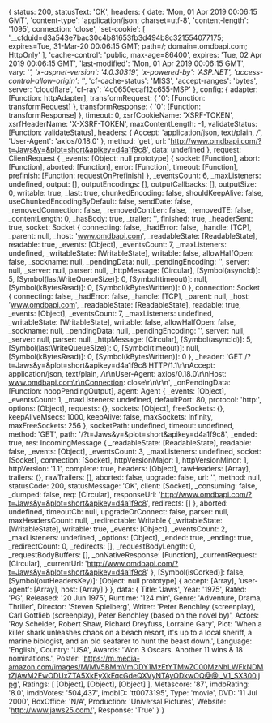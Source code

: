 { status: 200,
  statusText: 'OK',
  headers:
   { date: 'Mon, 01 Apr 2019 00:06:15 GMT',
     'content-type': 'application/json; charset=utf-8',
     'content-length': '1095',
     connection: 'close',
     'set-cookie':
      [ '__cfduid=d3a543e7bac30c4b81653fb3d494b8c321554077175; expires=Tue, 31-Mar-20 00:06:15 GMT; path=/; domain=.omdbapi.com; HttpOnly' ],
     'cache-control': 'public, max-age=86400',
     expires: 'Tue, 02 Apr 2019 00:06:15 GMT',
     'last-modified': 'Mon, 01 Apr 2019 00:06:15 GMT',
     vary: '*',
     'x-aspnet-version': '4.0.30319',
     'x-powered-by': 'ASP.NET',
     'access-control-allow-origin': '*',
     'cf-cache-status': 'MISS',
     'accept-ranges': 'bytes',
     server: 'cloudflare',
     'cf-ray': '4c0650ecaf12c655-MSP' },
  config:
   { adapter: [Function: httpAdapter],
     transformRequest: { '0': [Function: transformRequest] },
     transformResponse: { '0': [Function: transformResponse] },
     timeout: 0,
     xsrfCookieName: 'XSRF-TOKEN',
     xsrfHeaderName: 'X-XSRF-TOKEN',
     maxContentLength: -1,
     validateStatus: [Function: validateStatus],
     headers:
      { Accept: 'application/json, text/plain, */*',
        'User-Agent': 'axios/0.18.0' },
     method: 'get',
     url:
      'http://www.omdbapi.com/?t=Jaws&y=&plot=short&apikey=d4a1f9c8',
     data: undefined },
  request:
   ClientRequest {
     _events:
      [Object: null prototype] {
        socket: [Function],
        abort: [Function],
        aborted: [Function],
        error: [Function],
        timeout: [Function],
        prefinish: [Function: requestOnPrefinish] },
     _eventsCount: 6,
     _maxListeners: undefined,
     output: [],
     outputEncodings: [],
     outputCallbacks: [],
     outputSize: 0,
     writable: true,
     _last: true,
     chunkedEncoding: false,
     shouldKeepAlive: false,
     useChunkedEncodingByDefault: false,
     sendDate: false,
     _removedConnection: false,
     _removedContLen: false,
     _removedTE: false,
     _contentLength: 0,
     _hasBody: true,
     _trailer: '',
     finished: true,
     _headerSent: true,
     socket:
      Socket {
        connecting: false,
        _hadError: false,
        _handle: [TCP],
        _parent: null,
        _host: 'www.omdbapi.com',
        _readableState: [ReadableState],
        readable: true,
        _events: [Object],
        _eventsCount: 7,
        _maxListeners: undefined,
        _writableState: [WritableState],
        writable: false,
        allowHalfOpen: false,
        _sockname: null,
        _pendingData: null,
        _pendingEncoding: '',
        server: null,
        _server: null,
        parser: null,
        _httpMessage: [Circular],
        [Symbol(asyncId)]: 5,
        [Symbol(lastWriteQueueSize)]: 0,
        [Symbol(timeout)]: null,
        [Symbol(kBytesRead)]: 0,
        [Symbol(kBytesWritten)]: 0 },
     connection:
      Socket {
        connecting: false,
        _hadError: false,
        _handle: [TCP],
        _parent: null,
        _host: 'www.omdbapi.com',
        _readableState: [ReadableState],
        readable: true,
        _events: [Object],
        _eventsCount: 7,
        _maxListeners: undefined,
        _writableState: [WritableState],
        writable: false,
        allowHalfOpen: false,
        _sockname: null,
        _pendingData: null,
        _pendingEncoding: '',
        server: null,
        _server: null,
        parser: null,
        _httpMessage: [Circular],
        [Symbol(asyncId)]: 5,
        [Symbol(lastWriteQueueSize)]: 0,
        [Symbol(timeout)]: null,
        [Symbol(kBytesRead)]: 0,
        [Symbol(kBytesWritten)]: 0 },
     _header:
      'GET /?t=Jaws&y=&plot=short&apikey=d4a1f9c8 HTTP/1.1\r\nAccept: application/json, text/plain, */*\r\nUser-Agent: axios/0.18.0\r\nHost: www.omdbapi.com\r\nConnection: close\r\n\r\n',
     _onPendingData: [Function: noopPendingOutput],
     agent:
      Agent {
        _events: [Object],
        _eventsCount: 1,
        _maxListeners: undefined,
        defaultPort: 80,
        protocol: 'http:',
        options: [Object],
        requests: {},
        sockets: [Object],
        freeSockets: {},
        keepAliveMsecs: 1000,
        keepAlive: false,
        maxSockets: Infinity,
        maxFreeSockets: 256 },
     socketPath: undefined,
     timeout: undefined,
     method: 'GET',
     path: '/?t=Jaws&y=&plot=short&apikey=d4a1f9c8',
     _ended: true,
     res:
      IncomingMessage {
        _readableState: [ReadableState],
        readable: false,
        _events: [Object],
        _eventsCount: 3,
        _maxListeners: undefined,
        socket: [Socket],
        connection: [Socket],
        httpVersionMajor: 1,
        httpVersionMinor: 1,
        httpVersion: '1.1',
        complete: true,
        headers: [Object],
        rawHeaders: [Array],
        trailers: {},
        rawTrailers: [],
        aborted: false,
        upgrade: false,
        url: '',
        method: null,
        statusCode: 200,
        statusMessage: 'OK',
        client: [Socket],
        _consuming: false,
        _dumped: false,
        req: [Circular],
        responseUrl:
         'http://www.omdbapi.com/?t=Jaws&y=&plot=short&apikey=d4a1f9c8',
        redirects: [] },
     aborted: undefined,
     timeoutCb: null,
     upgradeOrConnect: false,
     parser: null,
     maxHeadersCount: null,
     _redirectable:
      Writable {
        _writableState: [WritableState],
        writable: true,
        _events: [Object],
        _eventsCount: 2,
        _maxListeners: undefined,
        _options: [Object],
        _ended: true,
        _ending: true,
        _redirectCount: 0,
        _redirects: [],
        _requestBodyLength: 0,
        _requestBodyBuffers: [],
        _onNativeResponse: [Function],
        _currentRequest: [Circular],
        _currentUrl:
         'http://www.omdbapi.com/?t=Jaws&y=&plot=short&apikey=d4a1f9c8' },
     [Symbol(isCorked)]: false,
     [Symbol(outHeadersKey)]:
      [Object: null prototype] { accept: [Array], 'user-agent': [Array], host: [Array] } },
  data:
   { Title: 'Jaws',
     Year: '1975',
     Rated: 'PG',
     Released: '20 Jun 1975',
     Runtime: '124 min',
     Genre: 'Adventure, Drama, Thriller',
     Director: 'Steven Spielberg',
     Writer:
      'Peter Benchley (screenplay), Carl Gottlieb (screenplay), Peter Benchley (based on the novel by)',
     Actors: 'Roy Scheider, Robert Shaw, Richard Dreyfuss, Lorraine Gary',
     Plot:
      'When a killer shark unleashes chaos on a beach resort, it\'s up to a local sheriff, a marine biologist, and an old seafarer to hunt the beast down.',
     Language: 'English',
     Country: 'USA',
     Awards: 'Won 3 Oscars. Another 11 wins & 18 nominations.',
     Poster:
      'https://m.media-amazon.com/images/M/MV5BMmVmODY1MzEtYTMwZC00MzNhLWFkNDMtZjAwM2EwODUxZTA5XkEyXkFqcGdeQXVyNTAyODkwOQ@@._V1_SX300.jpg',
     Ratings: [ [Object], [Object], [Object] ],
     Metascore: '87',
     imdbRating: '8.0',
     imdbVotes: '504,437',
     imdbID: 'tt0073195',
     Type: 'movie',
     DVD: '11 Jul 2000',
     BoxOffice: 'N/A',
     Production: 'Universal Pictures',
     Website: 'http://www.jaws25.com/',
     Response: 'True' } }